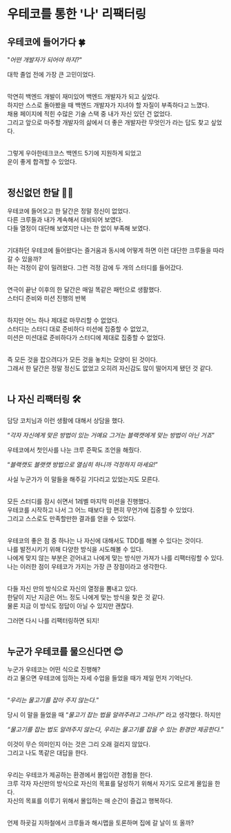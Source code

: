 # 우테코를 통한 '나' 리팩터링

## 우테코에 들어가다 🍀

"*어떤 개발자가 되어야 하지?*"<br>

대학 졸업 전에 가장 큰 고민이었다. <br><br>

막연히 백엔드 개발이 재미있어 백엔드 개발자가 되고 싶었다.<br>
하지만 스스로 돌아봤을 때 백엔드 개발자가 지녀야 할 자질이 부족하다고 느꼈다.<br>
채용 페이지에 적힌 수많은 기술 스택 중 내가 자신 있던 건 없었다.<br>
그리고 앞으로 마주할 개발자의 삶에서 더 좋은 개발자란 무엇인가 라는 답도 찾고 싶었다.<br><br>

그렇게 우아한테크코스 백엔드 5기에 지원하게 되었고<br>
운이 좋게 합격할 수 있었다.<br><br>

## 정신없던 한달 😵‍💫

우테코에 들어오고 한 달간은 정말 정신이 없었다.<br>
다른 크루들과 내가 계속해서 대비되어 보였다.<br>
다들 열정이 대단해 보였지만 나는 한 없이 부족해 보였다.<br><br>

기대하던 우테코에 들어왔다는 즐거움과 동시에 어떻게 하면 이런 대단한 크루들을 따라갈 수 있을까?<br>
하는 걱정이 같이 밀려왔다. 그런 걱정 감에 두 개의 스터디를 들어갔다.<br><br>

연극이 끝난 이후의 한 달간은 매일 똑같은 패턴으로 생활했다.<br>
스터디 준비와 미션 진행의 반복<br><br>

하지만 어느 하나 제대로 마무리할 수 없었다.<br>
스터디는 스터디 대로 준비하다 미션에 집중할 수 없었고,<br>
미션은 미션대로 준비하다가 스터디에 제대로 집중할 수 없었다.<br><br>

즉 모든 것을 잡으려다가 모든 것을 놓치는 모양이 된 것이다.<br>
그래서 한 달간은 정말 정신도 없었고 오히려 자신감도 많이 떨어지게 됐던 것 같다.<br><br>

## 나 자신 리팩터링 🛠️

담당 코치님과 이런 생활에 대해서 상담을 했다.

“*각자 자신에게 맞은 방법이 있는 거예요 그거는 블랙캣에게 맞는 방법이 아닌 거죠*”<br>

우테코에서 첫인사를 나눈 크루 준팍도 조언을 해줬다.

“*블랙캣도 블랫캣 방법으로 열심히 하니까 걱정하지 마세요!*”<br>

사실 누군가가 이 말들을 해주길 기다리고 있었는지도 모른다.<br><br>

모든 스터디를 잠시 쉬면서 1레벨 마지막 미션을 진행했다.<br>
우테코를 시작하고 나서 그 어느 때보다 맘 편히 무언가에 집중할 수 있었다.<br>
그리고 스스로도 만족할만한 결과를 얻을 수 있었다.<br><br>

우테코의 좋은 점 중 하나는 나 자신에 대해서도 TDD를 해볼 수 있다는 것이다.<br>
나를 발전시키기 위해 다양한 방식을 시도해볼 수 있다.<br>
나에게 맞지 않는 부분은 걷어내고 나에게 맞는 방식만 가져가 나를 리팩터링할 수 있다.<br>
나는 이러한 점이 우테코가 가지는 가장 큰 장점이라고 생각한다.<br><br>

다들 자신 만의 방식으로 자신의 열정을 뽐내고 있다.<br>
한달이 지난 지금은 어느 정도 나에게 맞는 방식을 찾은 것 같다.<br>
물론 지금 이 방식도 정답이 아닐 수 있지만 괜찮다.<br>

그러면 다시 나를 리팩터링하면 되지!<br><br>

## 누군가 우테코를 물으신다면 😊


누군가 우테코는 어떤 식으로 진행해?<br>
라고 물으면 우테코에 임하는 자세 수업을 들었을 때가 제일 먼저 기억난다.<br><br>

“*우리는 물고기를 잡아 주지 않는다.*”<br>

당시 이 말을 들었을 때 “*물고기 잡는 법을 알려주려고 그러나?*” 라고 생각했다. 하지만<br>

*“물고기를 잡는 법도 알려주지 않는다, 우리는 물고기를 잡을 수 있는 환경만 제공한다.*”<br>

이것이 무슨 의미인지 아는 것은 그리 오래 걸리지 않았다.<br>
그리고 나도 똑같은 대답을 한다.<br><br>

우리는 우테코가 제공하는 환경에서 몰입이란 경험을 한다.<br>
크루 각자 자신만의 방식으로 자신의 목표를 달성하기 위해서 자기도 모르게 몰입을 한다.<br>
자신의 목표를 이루기 위해서 몰입하는 매 순간이 즐겁고 행복하다.<br><br>

언제 하굣길 지하철에서 크루들과 해시맵을 토론하며 집에 갈 날이 또 올까?<br>
